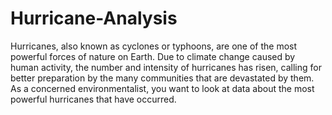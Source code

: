 # Hurricane-Analysis
Hurricanes, also known as cyclones or typhoons, are one of the most powerful forces of  nature on Earth. Due to climate change caused by human activity,  the number and intensity of hurricanes has risen, calling for better preparation by the many  communities that are devastated by them. As a concerned environmentalist, you want to look at  data about the most powerful hurricanes that have occurred.
